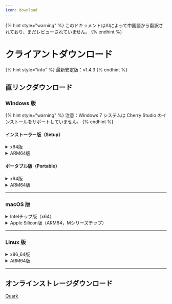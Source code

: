 ```yaml
---
icon: download
---
```


{% hint style="warning" %}
このドキュメントはAIによって中国語から翻訳されており、まだレビューされていません。
{% endhint %}

# クライアントダウンロード

{% hint style="info" %}
最新安定版：v1.4.3
{% endhint %}

## 直リンクダウンロード

### Windows 版

{% hint style="warning" %}
注意：Windows 7 システムは Cherry Studio のインストールをサポートしていません。
{% endhint %}

#### インストーラー版（Setup）

<details>

<summary>x64版</summary>

メイン回線：

【[Cherry Studio公式サイト](https://cherry-ai.com/download)】 【[GitHub](https://github.com/CherryHQ/cherry-studio/releases/download/v1.4.3/Cherry-Studio-1.4.3-x64-setup.exe)】

代替回線：

【[回線1](https://download-cf.ocoolai.com/https://github.com/CherryHQ/cherry-studio/releases/download/v1.4.3/Cherry-Studio-1.4.3-x64-setup.exe)】 【[回線2](https://download.ocoolai.com/https://github.com/CherryHQ/cherry-studio/releases/download/v1.4.3/Cherry-Studio-1.4.3-x64-setup.exe)】 【[回線3](https://download.ocoolai.online/https://github.com/CherryHQ/cherry-studio/releases/download/v1.4.3/Cherry-Studio-1.4.3-x64-setup.exe)】

</details>

<details>

<summary>ARM64版</summary>

メイン回線：

【[Cherry Studio公式サイト](https://cherry-ai.com/download)】 【[GitHub](https://github.com/CherryHQ/cherry-studio/releases/download/v1.4.3/Cherry-Studio-1.4.3-arm64-setup.exe)】

代替回線：

【[回線1](https://download-cf.ocoolai.com/https://github.com/CherryHQ/cherry-studio/releases/download/v1.4.3/Cherry-Studio-1.4.3-arm64-setup.exe)】 【[回線2](https://download.ocoolai.com/https://github.com/CherryHQ/cherry-studio/releases/download/v1.4.3/Cherry-Studio-1.4.3-arm64-setup.exe)】 【[回線3](https://download.ocoolai.online/https://github.com/CherryHQ/cherry-studio/releases/download/v1.4.3/Cherry-Studio-1.4.3-arm64-setup.exe)】

</details>

#### ポータブル版（Portable）

<details>

<summary>x64版</summary>

メイン回線：

【[Cherry Studio公式サイト](https://cherry-ai.com/download)】 【[GitHub](https://github.com/CherryHQ/cherry-studio/releases/download/v1.4.3/Cherry-Studio-1.4.3-x64-portable.exe)】

代替回線：

【[回線1](https://download-cf.ocoolai.com/https://github.com/CherryHQ/cherry-studio/releases/download/v1.4.3/Cherry-Studio-1.4.3-x64-portable.exe)】 【[回線2](https://download.ocoolai.com/https://github.com/CherryHQ/cherry-studio/releases/download/v1.4.3/Cherry-Studio-1.4.3-x64-portable.exe)】 【[回線3](https://download.ocoolai.online/https://github.com/CherryHQ/cherry-studio/releases/download/v1.4.3/Cherry-Studio-1.4.3-x64-portable.exe)】

</details>

<details>

<summary>ARM64版</summary>

メイン回線：

【[Cherry Studio公式サイト](https://cherry-ai.com/download)】 【[GitHub](https://github.com/CherryHQ/cherry-studio/releases/download/v1.4.3/Cherry-Studio-1.4.3-arm64-portable.exe)】

代替回線：

【[回線1](https://download-cf.ocoolai.com/https://github.com/CherryHQ/cherry-studio/releases/download/v1.4.3/Cherry-Studio-1.4.3-arm64-portable.exe)】 【[回線2](https://download.ocoolai.com/https://github.com/CherryHQ/cherry-studio/releases/download/v1.4.3/Cherry-Studio-1.4.3-arm64-portable.exe)】 【[回線3](https://download.ocoolai.online/https://github.com/CherryHQ/cherry-studio/releases/download/v1.4.3/Cherry-Studio-1.4.3-arm64-portable.exe)】

</details>

***

### macOS 版

<details>

<summary>Intelチップ版（x64）</summary>

メイン回線：

【[Cherry Studio公式サイト](https://cherry-ai.com/download)】 【[GitHub](https://github.com/CherryHQ/cherry-studio/releases/download/v1.4.3/Cherry-Studio-1.4.3-x64.dmg)】

代替回線：

【[回線1](https://download-cf.ocoolai.com/https://github.com/CherryHQ/cherry-studio/releases/download/v1.4.3/Cherry-Studio-1.4.3-x64.dmg)】 【[回線2](https://download.ocoolai.com/https://github.com/CherryHQ/cherry-studio/releases/download/v1.4.3/Cherry-Studio-1.4.3-x64.dmg)】 【[回線3](https://download.ocoolai.online/https://github.com/CherryHQ/cherry-studio/releases/download/v1.4.3/Cherry-Studio-1.4.3-x64.dmg)】

</details>

<details>

<summary>Apple Silicon版（ARM64，Mシリーズチップ）</summary>

メイン回線：

【[Cherry Studio公式サイト](https://cherry-ai.com/download)】 【[GitHub](https://github.com/CherryHQ/cherry-studio/releases/download/v1.4.3/Cherry-Studio-1.4.3-arm64.dmg)】

代替回線：

【[回線1](https://download-cf.ocoolai.com/https://github.com/CherryHQ/cherry-studio/releases/download/v1.4.3/Cherry-Studio-1.4.3-arm64.dmg)】 【[回線2](https://download.ocoolai.com/https://github.com/CherryHQ/cherry-studio/releases/download/v1.4.3/Cherry-Studio-1.4.3-arm64.dmg)】 【[回線3](https://download.ocoolai.online/https://github.com/CherryHQ/cherry-studio/releases/download/v1.4.3/Cherry-Studio-1.4.3-arm64.dmg)】

</details>

***

### Linux 版

<details>

<summary>x86_64版</summary>

メイン回線：

【[Cherry Studio公式サイト](https://cherry-ai.com/download)】 【[GitHub](https://github.com/CherryHQ/cherry-studio/releases/download/v1.4.3/Cherry-Studio-1.4.3-x86_64.AppImage)】

代替回線：

【[回線1](https://download-cf.ocoolai.com/https://github.com/CherryHQ/cherry-studio/releases/download/v1.4.3/Cherry-Studio-1.4.3-x86_64.AppImage)】 【[回線2](https://download.ocoolai.com/https://github.com/CherryHQ/cherry-studio/releases/download/v1.4.3/Cherry-Studio-1.4.3-x86_64.AppImage)】 【[回線3](https://download.ocoolai.online/https://github.com/CherryHQ/cherry-studio/releases/download/v1.4.3/Cherry-Studio-1.4.3-x86_64.AppImage)】

</details>

<details>

<summary>ARM64版</summary>

メイン回線：

【[Cherry Studio公式サイト](https://cherry-ai.com/download)】 【[GitHub](https://github.com/CherryHQ/cherry-studio/releases/download/v1.4.3/Cherry-Studio-1.4.3-arm64.AppImage)】

代替回線：

【[回線1](https://download-cf.ocoolai.com/https://github.com/CherryHQ/cherry-studio/releases/download/v1.4.3/Cherry-Studio-1.4.3-arm64.AppImage)】 【[回線2](https://download.ocoolai.com/https://github.com/CherryHQ/cherry-studio/releases/download/v1.4.3/Cherry-Studio-1.4.3-arm64.AppImage)】 【[回線3](https://download.ocoolai.online/https://github.com/CherryHQ/cherry-studio/releases/download/v1.4.3/Cherry-Studio-1.4.3-arm64-AppImage)】

</details>

***

## オンラインストレージダウンロード

[Quark](https://pan.quark.cn/s/c8533a1ec63e#/list/share)